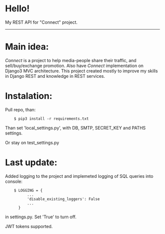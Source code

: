 # Hello!

My REST API for "Connect" project.
_______________________________________________________

# Main idea:

*Connect* is a project to help media-people share their traffic, and sell/buy/exchange promotion.
Also have *Connect* implementation on Django3 MVC architecture. 
This project created mostly to improve my skills in Django REST and knowledge in REST services. 


# Instalation:

Pull repo, than:
        
        $ pip3 install -r requirements.txt

Than set 'local_settings.py', with DB, SMTP, SECRET_KEY and PATHS settings. 

Or stay on test_settings.py

# Last update:

Added logging to the project and implemeted logging of SQL queries into console:

        $ LOGGING = {
              ...
              'disable_existing_loggers': False
              ...
          }
in settings.py. Set 'True' to turn off.

JWT tokens supported.
